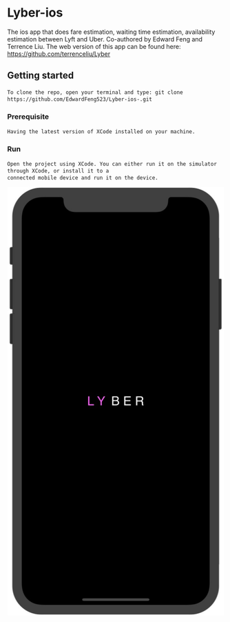 # Lyber-ios
The ios app that does fare estimation, waiting time estimation, availability estimation between Lyft and Uber. 
Co-authored by Edward Feng and Terrence Liu.
The web version of this app can be found here: https://github.com/terrenceliu/Lyber

## Getting started

```
To clone the repo, open your terminal and type: git clone https://github.com/EdwardFeng523/Lyber-ios-.git
```

### Prerequisite

```
Having the latest version of XCode installed on your machine.
```

### Run

```
Open the project using XCode. You can either run it on the simulator through XCode, or install it to a 
connected mobile device and run it on the device.
```

![alt text](screenshots/3541530421102_.pic.jpg "Launch Screen")
